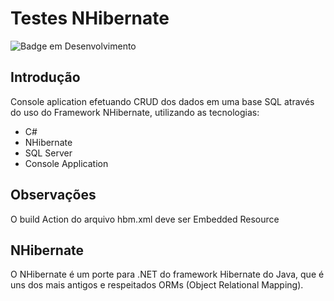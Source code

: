 # Testes NHibernate

![Badge em Desenvolvimento](https://img.shields.io/static/v1?label=STATUS&message=FINALIZADO&color=GREEN&style=for-the-badge)

## Introdução
Console aplication efetuando CRUD dos dados em uma base SQL através do uso do Framework NHibernate, utilizando as tecnologias:

* C#
* NHibernate
* SQL Server
* Console Application

## Observações
O build Action do arquivo hbm.xml deve ser Embedded Resource

## NHibernate
O NHibernate é um porte para .NET do framework Hibernate do Java, que é uns dos mais antigos e respeitados ORMs (Object Relational Mapping). 